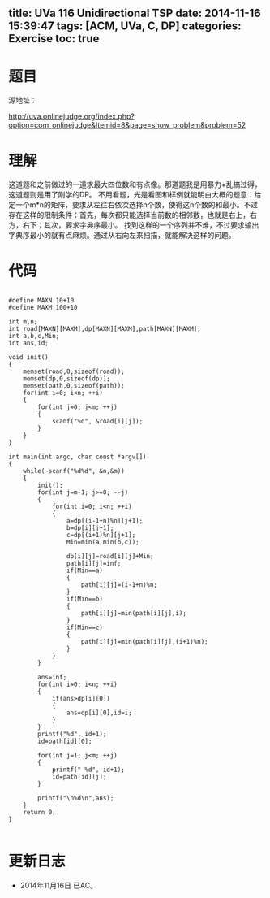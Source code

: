 title: UVa 116 Unidirectional TSP
date: 2014-11-16 15:39:47
tags: [ACM, UVa, C, DP]
categories: Exercise
toc: true
---
# 题目
源地址：

http://uva.onlinejudge.org/index.php?option=com_onlinejudge&Itemid=8&page=show_problem&problem=52

# 理解
这道题和之前做过的一道求最大四位数和有点像。那道题我是用暴力+乱搞过得，这道题则是用了刚学的DP。
不用看题，光是看图和样例就能明白大概的题意：给定一个m*n的矩阵，要求从左往右依次选择n个数，使得这n个数的和最小。不过存在这样的限制条件：首先，每次都只能选择当前数的相邻数，也就是右上，右方，右下；其次，要求字典序最小。
找到这样的一个序列并不难，不过要求输出字典序最小的就有点麻烦。通过从右向左来扫描，就能解决这样的问题。

<!-- more -->

# 代码

```

#define MAXN 10+10
#define MAXM 100+10

int m,n;
int road[MAXN][MAXM],dp[MAXN][MAXM],path[MAXN][MAXM];
int a,b,c,Min;
int ans,id;

void init()
{
    memset(road,0,sizeof(road));
    memset(dp,0,sizeof(dp));
    memset(path,0,sizeof(path));
    for(int i=0; i<n; ++i)
    {
        for(int j=0; j<m; ++j)
        {
            scanf("%d", &road[i][j]);
        }
    }
}

int main(int argc, char const *argv[])
{
    while(~scanf("%d%d", &n,&m))
    {
        init();
        for(int j=m-1; j>=0; --j)
        {
            for(int i=0; i<n; ++i)
            {
                a=dp[(i-1+n)%n][j+1];
                b=dp[i][j+1];
                c=dp[(i+1)%n][j+1];
                Min=min(a,min(b,c));

                dp[i][j]=road[i][j]+Min;
                path[i][j]=inf;
                if(Min==a)
                {
                    path[i][j]=(i-1+n)%n;
                }
                if(Min==b)
                {
                    path[i][j]=min(path[i][j],i);
                }
                if(Min==c)
                {
                    path[i][j]=min(path[i][j],(i+1)%n);
                }
            }
        }

        ans=inf;
        for(int i=0; i<n; ++i)
        {
            if(ans>dp[i][0])
            {
                ans=dp[i][0],id=i;
            }
        }
        printf("%d", id+1);
        id=path[id][0];

        for(int j=1; j<m; ++j)
        {
            printf(" %d", id+1);
            id=path[id][j];
        }

        printf("\n%d\n",ans);
    }
    return 0;
}


```

# 更新日志
- 2014年11月16日 已AC。